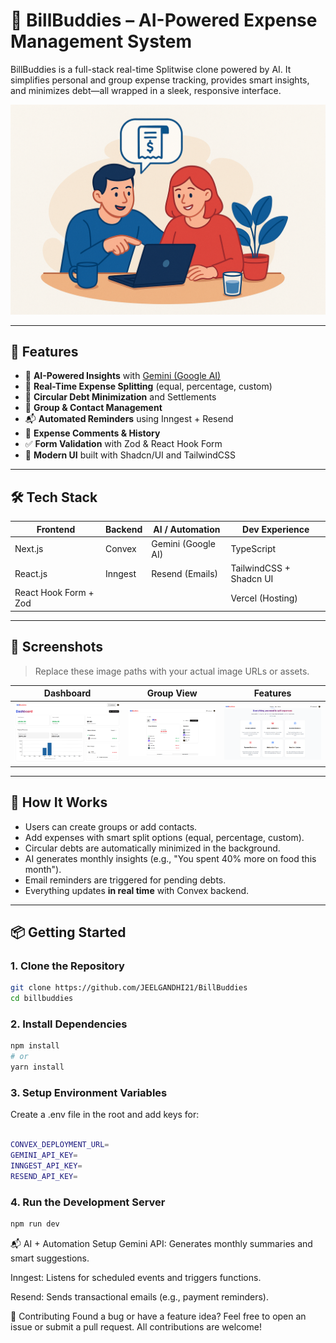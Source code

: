 <!-- This is a [Next.js](https://nextjs.org) project bootstrapped with [`create-next-app`](https://github.com/vercel/next.js/tree/canary/packages/create-next-app).

## Getting Started

First, run the development server:

```bash
npm run dev
# or
yarn dev
# or
pnpm dev
# or
bun dev
```

Open [http://localhost:3000](http://localhost:3000) with your browser to see the results.

You can start editing the page by modifying `app/page.js`. The page auto-updates as you edit the file.

This project uses [`next/font`](https://nextjs.org/docs/app/building-your-application/optimizing/fonts) to automatically optimize and load [Geist](https://vercel.com/font), a new font family for Vercel.

## Learn More

To learn more about Next.js, take a look at the following resources:

- [Next.js Documentation](https://nextjs.org/docs) - learn about Next.js features and API.
- [Learn Next.js](https://nextjs.org/learn) - an interactive Next.js tutorial.

You can check out [the Next.js GitHub repository](https://github.com/vercel/next.js) - your feedback and contributions are welcome!

## Deploy on Vercel

The easiest way to deploy your Next.js app is to use the [Vercel Platform](https://vercel.com/new?utm_medium=default-template&filter=next.js&utm_source=create-next-app&utm_campaign=create-next-app-readme) from the creators of Next.js.

Check out our [Next.js deployment documentation](https://nextjs.org/docs/app/building-your-application/deploying) for more details. -->

# 💸 BillBuddies – AI-Powered Expense Management System

BillBuddies is a full-stack real-time Splitwise clone powered by AI. It simplifies personal and group expense tracking, provides smart insights, and minimizes debt—all wrapped in a sleek, responsive interface.

![BillBuddies Hero Screenshot](./public/hero1.png)

---

## 🚀 Features

- 🧠 **AI-Powered Insights** with [Gemini (Google AI)](https://deepmind.google/technologies/gemini/)
- 🔄 **Real-Time Expense Splitting** (equal, percentage, custom)
- 🧾 **Circular Debt Minimization** and Settlements
- 👥 **Group & Contact Management**
- 📬 **Automated Reminders** using Inngest + Resend
- 💬 **Expense Comments & History**
- ✅ **Form Validation** with Zod & React Hook Form
- 🎨 **Modern UI** built with Shadcn/UI and TailwindCSS

---

## 🛠️ Tech Stack

| Frontend              | Backend | AI / Automation    | Dev Experience          |
| --------------------- | ------- | ------------------ | ----------------------- |
| Next.js               | Convex  | Gemini (Google AI) | TypeScript              |
| React.js              | Inngest | Resend (Emails)    | TailwindCSS + Shadcn UI |
| React Hook Form + Zod |         |                    | Vercel (Hosting)        |

---

## 📸 Screenshots

> Replace these image paths with your actual image URLs or assets.

| Dashboard                      | Group View                 | Features                     |
| ------------------------------ | -------------------------- | ---------------------------- |
| ![Dashboard](./public/ss1.png) | ![Group](./public/ss2.png) | ![Summary](./public/ss3.png) |

---

## 🧠 How It Works

- Users can create groups or add contacts.
- Add expenses with smart split options (equal, percentage, custom).
- Circular debts are automatically minimized in the background.
- AI generates monthly insights (e.g., "You spent 40% more on food this month").
- Email reminders are triggered for pending debts.
- Everything updates **in real time** with Convex backend.

---

## 📦 Getting Started

### 1. Clone the Repository

```bash
git clone https://github.com/JEELGANDHI21/BillBuddies
cd billbuddies
```

### 2. Install Dependencies

```bash
npm install
# or
yarn install
```

### 3. Setup Environment Variables
Create a .env file in the root and add keys for:
```bash

CONVEX_DEPLOYMENT_URL=
GEMINI_API_KEY=
INNGEST_API_KEY=
RESEND_API_KEY=
```

### 4. Run the Development Server

```bash
npm run dev
```

📬 AI + Automation Setup
Gemini API: Generates monthly summaries and smart suggestions.

Inngest: Listens for scheduled events and triggers functions.

Resend: Sends transactional emails (e.g., payment reminders).

🤝 Contributing
Found a bug or have a feature idea?
Feel free to open an issue or submit a pull request. All contributions are welcome!
